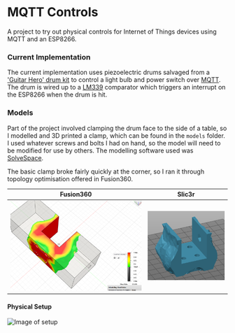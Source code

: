 # MQTT Controls

A project to try out physical controls for Internet of Things devices using MQTT and an ESP8266.

### Current Implementation

The current implementation uses piezoelectric drums salvaged from a ['Guitar Hero' drum kit](https://en.wikipedia.org/wiki/Guitar_Hero_World_Tour#Drums) to control a light bulb and power switch over [MQTT](https://en.wikipedia.org/wiki/MQTT). The drum is wired up to a [LM339](http://www.ti.com/product/LM339) comparator which triggers an interrupt on the ESP8266 when the drum is hit.

### Models

Part of the project involved clamping the drum face to the side of a table, so I modelled and 3D printed a clamp, which can be found in the `models` folder. I used whatever screws and bolts I had on hand, so the model will need to be modified for use by others. The modelling software used was [SolveSpace](https://github.com/solvespace/solvespace).

The basic clamp broke fairly quickly at the corner, so I ran it through topology optimisation offered in Fusion360.

|Fusion360|Slic3r|
|-|-|
|![Fusion360 topology optimisation](./images/topology-fusion.png)|![Optimised model in Slic3r](./images/topology-slic3r.png)|

#### Physical Setup
![Image of setup](./images/setup.jpg)

